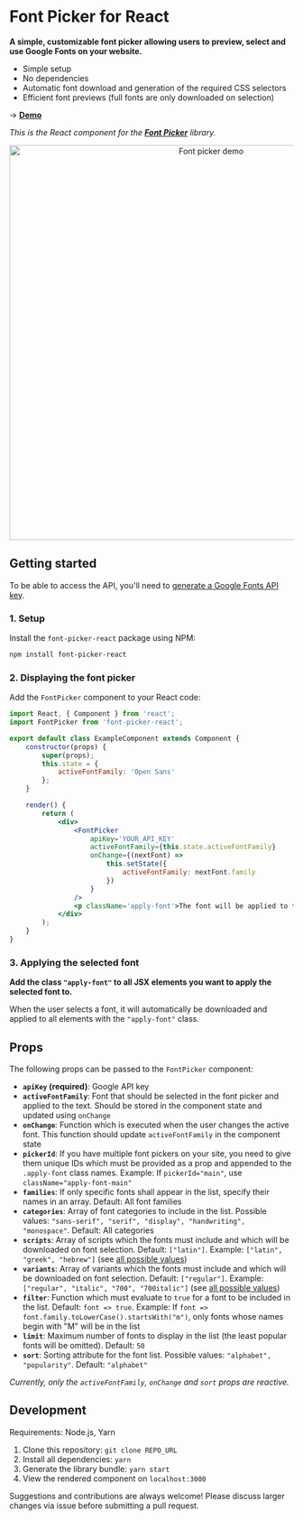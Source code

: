 # Font Picker for React

**A simple, customizable font picker allowing users to preview, select and use Google Fonts on your website.**

-   Simple setup
-   No dependencies
-   Automatic font download and generation of the required CSS selectors
-   Efficient font previews (full fonts are only downloaded on selection)

→ **[Demo](https://font-picker.samuelmeuli.com)**

_This is the React component for the [**Font Picker**](https://github.com/samuelmeuli/font-picker) library._

<p align="center">
  <img src=".github/demo.gif" width="700" alt="Font picker demo" />
</p>

## Getting started

To be able to access the API, you'll need to [generate a Google Fonts API key](https://developers.google.com/fonts/docs/developer_api#APIKey).

### 1. Setup

Install the `font-picker-react` package using NPM:

```sh
npm install font-picker-react
```

### 2. Displaying the font picker

Add the `FontPicker` component to your React code:

```jsx
import React, { Component } from 'react';
import FontPicker from 'font-picker-react';

export default class ExampleComponent extends Component {
    constructor(props) {
        super(props);
        this.state = {
            activeFontFamily: 'Open Sans'
        };
    }

    render() {
        return (
            <div>
                <FontPicker
                    apiKey='YOUR_API_KEY'
                    activeFontFamily={this.state.activeFontFamily}
                    onChange={(nextFont) =>
                        this.setState({
                            activeFontFamily: nextFont.family
                        })
                    }
                />
                <p className='apply-font'>The font will be applied to this text.</p>
            </div>
        );
    }
}
```

### 3. Applying the selected font

**Add the class `"apply-font"` to all JSX elements you want to apply the selected font to.**

When the user selects a font, it will automatically be downloaded and applied to all elements with the `"apply-font"` class.

## Props

The following props can be passed to the `FontPicker` component:

-   **`apiKey` (required)**: Google API key
-   **`activeFontFamily`**: Font that should be selected in the font picker and applied to the text. Should be stored in the component state and updated using `onChange`
-   **`onChange`**: Function which is executed when the user changes the active font. This function should update `activeFontFamily` in the component state
-   **`pickerId`**: If you have multiple font pickers on your site, you need to give them unique IDs which must be provided as a prop and appended to the `.apply-font` class names. Example: If `pickerId="main"`, use `className="apply-font-main"`
-   **`families`**: If only specific fonts shall appear in the list, specify their names in an array. Default: All font families
-   **`categories`**: Array of font categories to include in the list. Possible values: `"sans-serif", "serif", "display", "handwriting", "monospace"`. Default: All categories
-   **`scripts`**: Array of scripts which the fonts must include and which will be downloaded on font selection. Default: `["latin"]`. Example: `["latin", "greek", "hebrew"]` (see [all possible values](https://github.com/samuelmeuli/font-picker/blob/master/src/shared/types.ts))
-   **`variants`**: Array of variants which the fonts must include and which will be downloaded on font selection. Default: `["regular"]`. Example: `["regular", "italic", "700", "700italic"]` (see [all possible values](https://github.com/samuelmeuli/font-picker/blob/master/src/shared/types.ts))
-   **`filter`**: Function which must evaluate to `true` for a font to be included in the list. Default: `font => true`. Example: If `font => font.family.toLowerCase().startsWith("m")`, only fonts whose names begin with "M" will be in the list
-   **`limit`**: Maximum number of fonts to display in the list (the least popular fonts will be omitted). Default: `50`
-   **`sort`**: Sorting attribute for the font list. Possible values: `"alphabet", "popularity"`. Default: `"alphabet"`

_Currently, only the `activeFontFamily`, `onChange` and `sort` props are reactive._

## Development

Requirements: Node.js, Yarn

1. Clone this repository: `git clone REPO_URL`
2. Install all dependencies: `yarn`
3. Generate the library bundle: `yarn start`
4. View the rendered component on `localhost:3000`

Suggestions and contributions are always welcome! Please discuss larger changes via issue before submitting a pull request.
